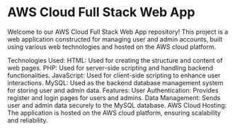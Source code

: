 # AWS Cloud Full Stack Web App
Welcome to our AWS Cloud Full Stack Web App repository! This project is a web application constructed for managing user and admin accounts, built using various web technologies and hosted on the AWS cloud platform.

Technologies Used:
HTML: Used for creating the structure and content of web pages.
PHP: Used for server-side scripting and handling backend functionalities.
JavaScript: Used for client-side scripting to enhance user interactions.
MySQL: Used as the backend database management system for storing user and admin data.
Features:
User Authentication: Provides register and login pages for users and admins.
Data Management: Sends user and admin data securely to the MySQL database.
AWS Cloud Hosting: The application is hosted on the AWS cloud platform, ensuring scalability and reliability.

